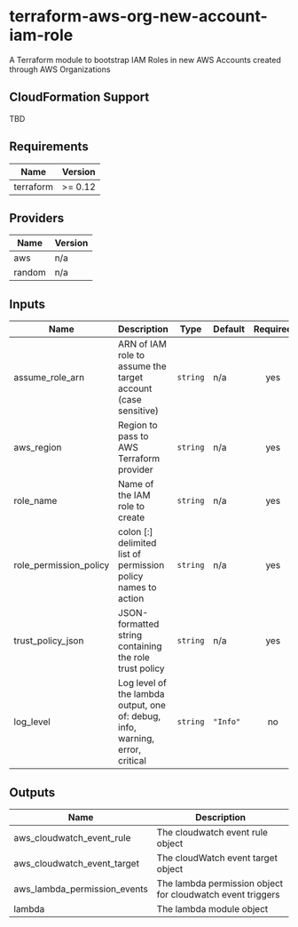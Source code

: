 # terraform-aws-org-new-account-iam-role

A Terraform module to bootstrap IAM Roles in new AWS Accounts created through AWS Organizations

## CloudFormation Support

TBD

<!-- BEGIN TFDOCS -->
## Requirements

| Name | Version |
|------|---------|
| terraform | >= 0.12 |

## Providers

| Name | Version |
|------|---------|
| aws | n/a |
| random | n/a |

## Inputs

| Name | Description | Type | Default | Required |
|------|-------------|------|---------|:--------:|
| assume\_role\_arn | ARN of IAM role to assume the target account (case sensitive) | `string` | n/a | yes |
| aws\_region | Region to pass to AWS Terraform provider | `string` | n/a | yes |
| role\_name | Name of the IAM role to create | `string` | n/a | yes |
| role\_permission\_policy | colon [:] delimited list of permission policy names to action | `string` | n/a | yes |
| trust\_policy\_json | JSON-formatted string containing the role trust policy | `string` | n/a | yes |
| log\_level | Log level of the lambda output, one of: debug, info, warning, error, critical | `string` | `"Info"` | no |

## Outputs

| Name | Description |
|------|-------------|
| aws\_cloudwatch\_event\_rule | The cloudwatch event rule object |
| aws\_cloudwatch\_event\_target | The cloudWatch event target object |
| aws\_lambda\_permission\_events | The lambda permission object for cloudwatch event triggers |
| lambda | The lambda module object |

<!-- END TFDOCS -->
